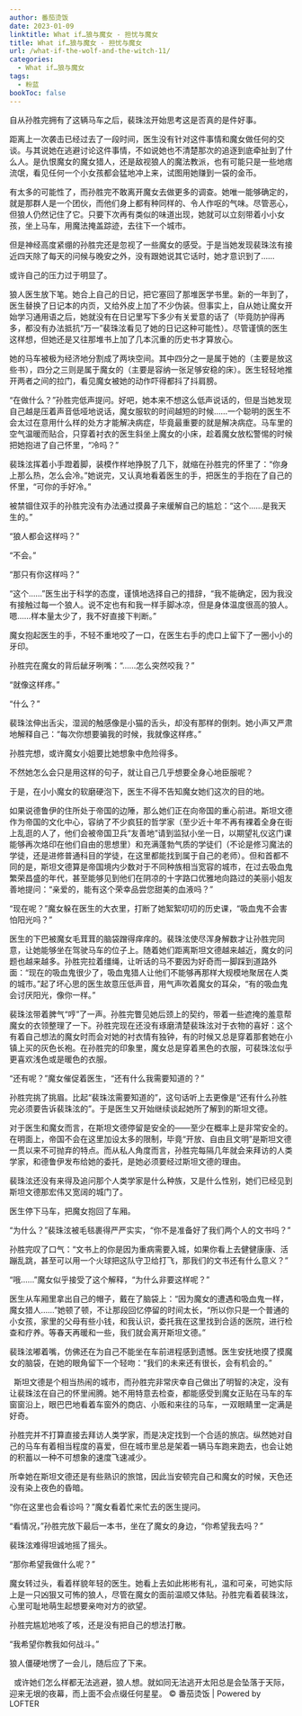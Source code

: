 ```yaml
---
author: 番茄烫饭
date: 2023-01-09
linktitle: What if…狼与魔女 - 担忧与魔女
title: What if…狼与魔女 - 担忧与魔女
url: /what-if-the-wolf-and-the-witch-11/
categories:
  - What if…狼与魔女
tags:
  - 粉蓝
bookToc: false
---
```


自从孙胜完拥有了这辆马车之后，裴珠泫开始思考这是否真的是件好事。
 


距离上一次袭击已经过去了一段时间，医生没有针对这件事情和魔女做任何的交谈。与其说她在逃避讨论这件事情，不如说她也不清楚那次的追逐到底牵扯到了什么人。是仇恨魔女的魔女猎人，还是敌视狼人的魔法教派，也有可能只是一些地痞流氓，看见任何一个小女孩都会猛地冲上来，试图用她赚到一袋的金币。

有太多的可能性了，而孙胜完不敢离开魔女去做更多的调查。她唯一能够确定的，就是那群人是一个团伙，而他们身上都有种同样的、令人作呕的气味。尽管恶心，但狼人仍然记住了它。只要下次再有类似的味道出现，她就可以立刻带着小小女孩，坐上马车，用魔法掩盖踪迹，去往下一个城市。

但是神经高度紧绷的孙胜完还是忽视了一些魔女的感受。于是当她发现裴珠泫有接近四天除了每天的问候与晚安之外，没有跟她说其它话时，她才意识到了……

或许自己的压力过于明显了。

狼人医生放下笔。她合上自己的日记，把它塞回了那堆医学书里。新的一年到了，医生替换了日记本的内页，又给外皮上加了不少伪装。但事实上，自从她让魔女开始学习通用语之后，她就没有在日记里写下多少有关爱意的话了（毕竟防护得再多，都没有办法抵抗“万一”裴珠泫看见了她的日记这种可能性）。尽管谨慎的医生这样想，但她还是又往那堆书上加了几本沉重的历史书才算放心。

她的马车被极为经济地分割成了两块空间。其中四分之一是属于她的（主要是放这些书），四分之三则是属于魔女的（主要是容纳一张足够安稳的床）。医生轻轻地推开两者之间的拉门，看见魔女被她的动作吓得都抖了抖肩膀。

“在做什么？”孙胜完低声提问。好吧，她本来不想这么低声说话的，但是当她发现自己越是压着声音低哑地说话，魔女服软的时间越短的时候……一个聪明的医生不会太过在意用什么样的处方才能解决病症，毕竟最重要的就是解决病症。马车里的空气温暖而贴合，只穿着衬衣的医生斜坐上魔女的小床，趁着魔女放松警惕的时候把她抱进了自己怀里，“冷吗？”

裴珠泫挥着小手蹬着脚，装模作样地挣脱了几下，就缩在孙胜完的怀里了：“你身上那么热，怎么会冷。”她说完，又认真地看着医生的手，把医生的手抱在了自己的怀里，“可你的手好冷。”

被禁锢住双手的孙胜完没有办法通过摸鼻子来缓解自己的尴尬：“这个……是我天生的。”

“狼人都会这样吗？”

“不会。”

“那只有你这样吗？”

“这个……”医生出于科学的态度，谨慎地选择自己的措辞，“我不能确定，因为我没有接触过每一个狼人。说不定也有和我一样手脚冰凉，但是身体温度很高的狼人。嗯……样本量太少了，我不好直接下判断。”

魔女抱起医生的手，不轻不重地咬了一口，在医生右手的虎口上留下了一圈小小的牙印。

孙胜完在魔女的背后龇牙咧嘴：“……怎么突然咬我？”

“就像这样疼。”

“什么？”

裴珠泫伸出舌尖，湿润的触感像是小猫的舌头，却没有那样的倒刺。她小声又严肃地解释自己：“每次你想要骗我的时候，我就像这样疼。”

孙胜完想，或许魔女小姐要比她想象中危险得多。

不然她怎么会只是用这样的句子，就让自己几乎想要全身心地臣服呢？
 


于是，在小小魔女的软磨硬泡下，医生不得不告知魔女她们这次的目的地。

如果说德鲁伊的住所处于帝国的边陲，那么她们正在向帝国的重心前进。斯坦文德作为帝国的文化中心，容纳了不少疯狂的哲学家（至少近十年不再有裸着全身在街上乱逛的人了，他们会被帝国卫兵“友善地”请到监狱小坐一日，以期望礼仪这门课能够再次烙印在他们自由的思想里）和充满蓬勃气质的学徒们（不论是修习魔法的学徒，还是进修普通科目的学徒，在这里都能找到属于自己的老师）。但和首都不同的是，斯坦文德算是帝国境内少数对于不同种族相当宽容的城市，在过去吸血鬼繁荣昌盛的年代，甚至能够见到他们在阴凉的十字路口优雅地向路过的美丽小姐友善地提问：“亲爱的，能有这个荣幸品尝您甜美的血液吗？”

“现在呢？”魔女躲在医生的大衣里，打断了她絮絮叨叨的历史课，“吸血鬼不会害怕阳光吗？”

医生的下巴被魔女毛茸茸的脑袋蹭得痒痒的。裴珠泫使尽浑身解数才让孙胜完同意，让她能够坐在驾驶马车的位子上。随着她们距离斯坦文德越来越近，魔女的问题也越来越多。孙胜完拉着缰绳，让听话的马不要因为好奇而一脚踩到道路外面：“现在的吸血鬼很少了，吸血鬼猎人让他们不能够再那样大规模地聚居在人类的城市。”起了坏心思的医生故意压低声音，用气声吹着魔女的耳朵，“有的吸血鬼会讨厌阳光，像你一样。”

裴珠泫带着脾气“哼”了一声。孙胜完瞥见她后颈上的契约，带着一些遮掩的羞意帮魔女的衣领整理了一下。孙胜完现在还没有琢磨清楚裴珠泫对于衣物的喜好：这个有着自己想法的魔女时而会对她的衬衣情有独钟，有的时候又总是穿着那套她在小镇上买的灰色长袍。在孙胜完的印象里，魔女总是穿着黑色的衣服，可裴珠泫似乎更喜欢浅色或是暖色的衣服。

“还有呢？”魔女催促着医生，“还有什么我需要知道的？”

孙胜完挑了挑眉。比起“裴珠泫需要知道的”，这句话听上去更像是“还有什么孙胜完必须要告诉裴珠泫的”。于是医生又开始继续谈起她所了解到的斯坦文德。

对于医生和魔女而言，在斯坦文德停留是安全的——至少在概率上是非常安全的。在明面上，帝国不会在这里加设太多的限制，毕竟“开放、自由且文明”是斯坦文德一贯以来不可抛弃的特点。而从私人角度而言，孙胜完每隔几年就会来拜访的人类学家，和德鲁伊发布给她的委托，是她必须要经过斯坦文德的理由。

裴珠泫还没有来得及追问那个人类学家是什么种族，又是什么性别，她们已经见到斯坦文德那宏伟又宽阔的城门了。

医生停下马车，把魔女抱回了车厢。

“为什么？”裴珠泫被毛毯裹得严严实实，“你不是准备好了我们两个人的文书吗？”

孙胜完叹了口气：“文书上的你是因为重病需要入城，如果你看上去健健康康、活蹦乱跳，甚至可以用一个火球把这队守卫给打飞，那我们的文书还有什么意义？”

“哦……”魔女似乎接受了这个解释，“为什么非要这样呢？”

医生从车厢里拿出自己的帽子，戴在了脑袋上：“因为魔女的遭遇和吸血鬼一样，魔女猎人……”她顿了顿，不让那段回忆停留的时间太长，“所以你只是一个普通的小女孩，家里的父母有些小钱，和我认识，委托我在这里找到合适的医院，进行检查和疗养。等春天再暖和一些，我们就会离开斯坦文德。”

裴珠泫嘟着嘴，仿佛还在为自己不能坐在车前进程感到遗憾。医生安抚地摸了摸魔女的脑袋，在她的眼角留下一个轻吻：“我们的未来还有很长，会有机会的。”


 
斯坦文德是个相当热闹的城市，而孙胜完非常庆幸自己做出了明智的决定，没有让裴珠泫在自己的怀里闹腾。她不用特意去检查，都能感受到魔女正贴在马车的车窗窗沿上，眼巴巴地看着车窗外的商店、小贩和来往的马车，一双眼睛里一定满是好奇。

孙胜完并不打算直接去拜访人类学家，而是决定找到一个合适的旅店。纵然她对自己的马车有着相当程度的喜爱，但在城市里总是架着一辆马车跑来跑去，也会让她的积蓄以一种不可想象的速度飞速减少。

所幸她在斯坦文德还是有些熟识的旅馆，因此当安顿完自己和魔女的时候，天色还没有染上夜色的昏暗。

“你在这里也会看诊吗？”魔女看着忙来忙去的医生提问。

“看情况，”孙胜完放下最后一本书，坐在了魔女的身边，“你希望我去吗？”

裴珠泫难得坦诚地摇了摇头。

“那你希望我做什么呢？”

魔女转过头，看着样貌年轻的医生。她看上去如此彬彬有礼，温和可亲，可她实际上是一只凶狠又可怖的狼人，尽管在魔女的面前温顺又体贴。孙胜完看着裴珠泫，心里可耻地萌生起想要亲吻对方的欲望。

孙胜完尴尬地咳了咳，还是没有把自己的想法打散。

“我希望你教我如何战斗。”
 


狼人僵硬地愣了一会儿，随后应了下来。


 
或许她们怎么样都无法逃避，狼人想。就如同无法逃开太阳总是会坠落于天际，迎来无垠的夜幕，而上面不会点缀任何星星。
© 番茄烫饭 | Powered by LOFTER
